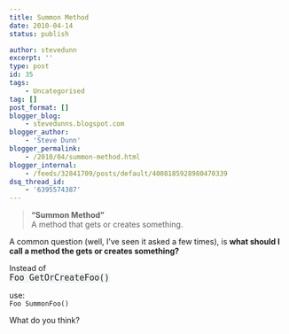 ```yaml
---
title: Summon Method
date: 2010-04-14
status: publish

author: stevedunn
excerpt: ''
type: post
id: 35
tags:
    - Uncategorised
tag: []
post_format: []
blogger_blog:
    - stevedunns.blogspot.com
blogger_author:
    - 'Steve Dunn'
blogger_permalink:
    - /2010/04/summon-method.html
blogger_internal:
    - /feeds/32841709/posts/default/4008185928980470339
dsq_thread_id:
    - '6395574387'
---
```

> <span style="font-weight: bold;">“Summon Method”</span>  
> A method that gets or creates something.

A common question (well, I’ve seen it asked a few times), is <span style="font-weight: bold;">what should I call a method the gets or creates something?</span>

Instead of  
<span style="background-color: #f2f4f5; color: #222222; font-family: Monaco, Consolas, 'Andale Mono', 'DejaVu Sans Mono', monospace; font-size: 0.9375rem;">Foo GetOrCreateFoo()</span>

use:  
`Foo SummonFoo()`

What do you think?